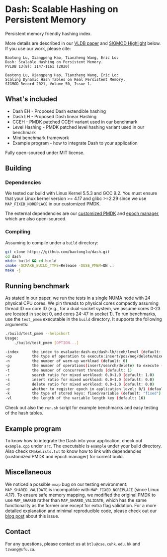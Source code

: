 # Dash: Scalable Hashing on Persistent Memory

Persistent memory friendly hashing index.

More details are described in our [VLDB paper](http://www.vldb.org/pvldb/vol13/p1147-lu.pdf) and [SIGMOD Highlight](https://sigmodrecord.org/?smd_process_download=1&download_id=7286) below. If you use our work, please cite:

````
Baotong Lu, Xiangpeng Hao, Tianzheng Wang, Eric Lo:
Dash: Scalable Hashing on Persistent Memory. 
PVLDB 13(8): 1147-1161 (2020)
````
````
Baotong Lu, Xiangpeng Hao, Tianzheng Wang, Eric Lo:
Scaling Dynamic Hash Tables on Real Persistent Memory. 
SIGMOD Record 2021, Volume 50, Issue 1.
````

## What's included

- Dash EH - Proposed Dash extendible hashing
- Dash LH - Proposed Dash linear Hashing
- CCEH - PMDK patched CCEH variant used in our benchmark
- Level Hashing - PMDK patched level hashing variant used in our benchmark
- Mini benchmark framework
- Example program - how to integrate Dash to your application

Fully open-sourced under MIT license.


## Building

### Dependencies
We tested our build with Linux Kernel 5.5.3 and GCC 9.2. You must ensure that your Linux kernel version >= 4.17 and glibc >=2.29 since we use `MAP_FIXED_NOREPLACE` in our customized PMDK. 

The external dependencies are our [customized PMDK](https://github.com/XiangpengHao/pmdk) and [epoch manager](https://github.com/XiangpengHao/VeryPM), which are also open-sourced. 

### Compiling
Assuming to compile under a `build` directory:
```bash
git clone https://github.com/baotonglu/dash.git
cd dash
mkdir build && cd build
cmake -DCMAKE_BUILD_TYPE=Release -DUSE_PMEM=ON .. 
make -j
```

## Running benchmark

As stated in our paper, we run the tests in a single NUMA node with 24 physical CPU cores. We pin threads to physical cores compactly assuming thread ID == core ID (e.g., for a dual-socket system, we assume cores 0-23 are located in socket 0, and cores 24-47 in socket 1).  To run benchmarks, use the `test_pmem` executable in the `build` directory. It supports the following arguments:

```bash
./build/test_pmem --helpshort
Usage: 
    ./build/test_pmem [OPTION...]

-index      the index to evaluate:dash-ex/dash-lh/cceh/level (default: "dash-ex")
-op         the type of operation to execute:insert/pos/neg/delete/mixed (default: "full")
-n          the number of warm-up workload (default: 0)
-p          the number of operations(insert/search/delete) to execute (default: 20000000)
-t          the number of concurrent threads (default: 1)
-r          search ratio for mixed workload: 0.0~1.0 (default: 1.0)
-s          insert ratio for mixed workload: 0.0~1.0 (default: 0.0)
-d          delete ratio for mixed workload: 0.0~1.0 (default: 0.0)
-e          whether to register epoch in application level: 0/1 (default: 0)
-k          the type of stored keys: fixed/variable (default: "fixed")
-vl         the length of the variable length key (default: 16)
```
Check out also the `run.sh` script for example benchmarks and easy testing of the hash tables. 

## Example program

To know how to integrate the Dash into your application, check out `example.cpp` under `src`.
The executable is `example` under your build directory. 
Also check `CMakeLists.txt` to know how to link with dependencies (customized PMDK and epoch manager) for correct build. 

## Miscellaneous

We noticed a possible `mmap` bug on our testing environment: `MAP_SHARED_VALIDATE` is incompatible with `MAP_FIXED_NOREPLACE` (since Linux 4.17).
To ensure safe memory mapping, we modified the original PMDK to use `MAP_SHARED` rather than `MAP_SHARED_VALIDATE`, which has the same functionality as the former one except for extra flag validation.
For a more detailed explanation and minimal reproducible code, please check out our [blog post](https://blog.haoxp.xyz/posts/mmap-bug/) about this issue.

## Contact

For any questions, please contact us at `btlu@cse.cuhk.edu.hk` and `tzwang@sfu.ca`.
